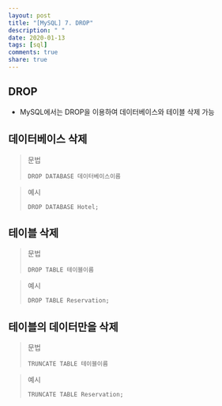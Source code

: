 ```yaml
---
layout: post
title: "[MySQL] 7. DROP"
description: " "
date: 2020-01-13
tags: [sql]
comments: true
share: true
---
```


## DROP

- MySQL에서는 DROP을 이용하여 데이터베이스와 테이블 삭제 가능



## 데이터베이스 삭제

> 문법
>
> ```mysql
> DROP DATABASE 데이터베이스이름
> ```

> 예시
>
> ```mysql
> DROP DATABASE Hotel;
> ```



## 테이블 삭제

> 문법
>
> ```mysql
> DROP TABLE 테이블이름
> ```

> 예시
>
> ```mysql
> DROP TABLE Reservation;
> ```

## 테이블의 데이터만을 삭제

> 문법
>
> ```mysql
> TRUNCATE TABLE 테이블이름
> ```

> 예시
>
> ```mysql
> TRUNCATE TABLE Reservation;
> ```